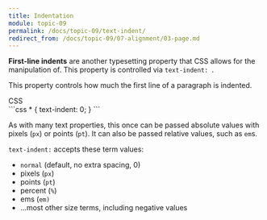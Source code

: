 ```yaml
---
title: Indentation
module: topic-09
permalink: /docs/topic-09/text-indent/
redirect_from: /docs/topic-09/07-alignment/03-page.md
---
```


<div class="divider-heading"></div>

**First-line indents** are another typesetting property that CSS allows for the manipulation of. This property is controlled via `text-indent: `.

This property controls how much the first line of a paragraph is indented.

<div id="code-heading">CSS</div>
```css
* {
  text-indent: 0;
}
```

As with many text properties, this once can be passed absolute values with pixels (`px`) or points (`pt`). It can also be passed relative values, such as `em`s.

`text-indent:` accepts these term values:
- `normal` (default, no extra spacing, 0)
- pixels (`px`)
- points (`pt`)
- percent (`%`)
- ems (`em)`
- ...most other size terms, including negative values

<div class="codepen-embed">
  <p data-height="600" data-theme-id="30567" data-slug-hash="aGdRYd" data-default-tab="css,result" data-user="Media-Ed-Online" data-embed-version="2" data-pen-title="[Topic-09]  Text Indent (Toggle)" class="codepen"></p>
</div>
